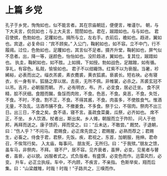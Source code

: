 # 上篇 乡党
孔子于乡党，恂恂如也，似不能言者。其在宗庙朝廷，便便言，唯谨尔。
朝，与下大夫言，侃侃如也；与上大夫言，誾誾如也。君在，踧踖如也。与与如也。
君召使摈，色勃如也，足躩如也。揖所与立，左右手。衣前后，襜如也。趋进，翼如也。宾退，必复命曰：“宾不顾矣。”
入公门，鞠躬如也，如不容。立不中门，行不履阈。过位，色勃如也，足躩如也，其言似不足者。摄齐升堂，鞠躬如也，屏气似不息者。出，降一等，逞颜色，怡怡如也。没阶趋进，翼如也。复其位，踧踖如也。
执圭，鞠躬如也，如不胜。上如揖，下如授。勃如战色，足蹜蹜，如有循。享礼，有容色。私觌，愉愉如也。
君子不以绀緅饰。红紫不以为亵服。当暑，袗絺綌，必表而出之。缁衣羔裘，素衣麑裘，黄衣狐裘。亵裘长。短右袂。必有寝衣，长一身有半。狐貉之厚以居。去丧，无所不佩。非帷裳，必杀之。羔裘玄冠不以吊。吉月，必朝服而朝。
齐，必有明衣，布。齐，必变食，居必迁坐。
食不厌精，脍不厌细。食饐而餲，鱼馁而肉败，不食。色恶，不食。臭恶，不食。失饪，不食。不时，不食。割不正，不食。不得其酱，不食。肉虽多，不使胜食气。惟酒无量，不及乱。沽酒市脯不食。不撤姜食。不多食。祭于公，不宿肉。祭肉不出三日。出三日，不食之矣。食不语，寝不言。虽疏食菜羹，瓜祭，必齐如也。
席不正，不坐。
乡人饮酒，杖者出，斯出矣。乡人傩，朝服而立于阼阶。
问人于他邦，再拜而送之。康子馈药，拜而受之。曰：“丘未达，不敢尝。”
厩焚。子退朝，曰：“伤人乎？”不问马。
君赐食，必正席先尝之；君赐腥，必熟而荐之；君赐生，必畜之。侍食于君，君祭，先饭。疾，君视之，东首，加朝服，拖绅。君命召，不俟驾行矣。
入太庙，每事问。
朋友死，无所归。曰：“于我殡。”朋友之馈，虽车马，非祭肉，不拜。
寝不尸，居不容。见齐衰者，虽狎，必变。见冕者与瞽者，虽亵，必以貌。凶服者式之。式负版者。有盛馔，必变色而作。迅雷风烈，必变。
升车，必正立执绥。车中，不内顾，不疾言，不亲指。
色斯举矣，翔而后集。曰：“山梁雌雉，时哉！时哉！”子路共之，三嗅而作。
